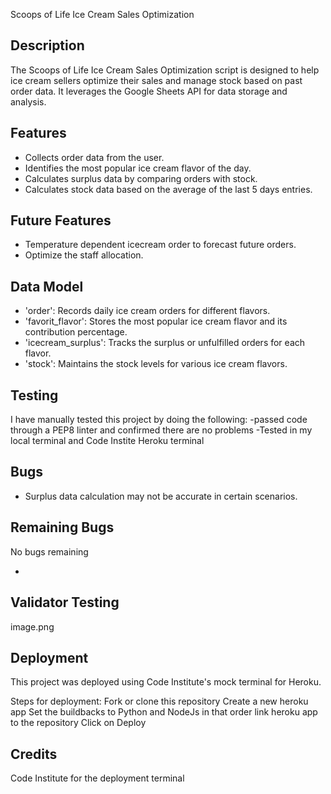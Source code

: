 Scoops of Life Ice Cream Sales Optimization

## Description
The Scoops of Life Ice Cream Sales Optimization script is designed to help ice cream sellers optimize their sales and manage stock based on past order data. It leverages the Google Sheets API for data storage and analysis.

## Features

- Collects order data from the user.
- Identifies the most popular ice cream flavor of the day.
- Calculates surplus data by comparing orders with stock.
- Calculates stock data based on the average of the last 5 days entries.

## Future Features

- Temperature dependent icecream order to forecast future orders. 
- Optimize the staff allocation.



## Data Model

- 'order': Records daily ice cream orders for different flavors.
- 'favorit_flavor': Stores the most popular ice cream flavor and its contribution percentage.
- 'icecream_surplus': Tracks the surplus or unfulfilled orders for each flavor.
- 'stock': Maintains the stock levels for various ice cream flavors.

## Testing
I have manually tested  this project by doing the following:
-passed code through a PEP8 linter and confirmed there are no problems
-Tested in my local terminal and Code Instite Heroku terminal


## Bugs

- Surplus data calculation may not be accurate in certain scenarios.

## Remaining Bugs

No bugs remaining

- 
## Validator Testing
image.png



## Deployment
This project was deployed using Code Institute's mock terminal for Heroku.

 Steps for deployment:
 Fork or clone this repository
 Create a new heroku app
 Set the buildbacks to Python and NodeJs in that order
 link heroku app to the repository
 Click on Deploy

 ## Credits
  Code Institute for the deployment terminal
  

